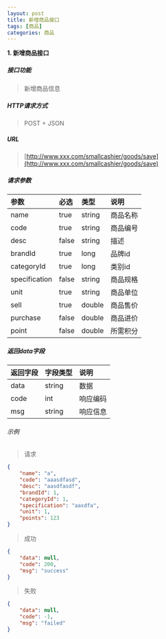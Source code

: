 ```yaml
---
layout: post
title: 新增商品接口
tags: [商品]
categories: 商品 
---
```

**1\. 新增商品接口**
##### 接口功能
> 新增商品信息

##### HTTP请求方式
> POST + JSON

##### URL
> [http://www.xxx.com/smallcashier/goods/save](http://www.xxx.com/smallcashier/goods/save)

##### 请求参数

|参数|必选|类型|说明|
|:---|:---|:---|:---|
|name|true|string|商品名称|
|code|true|string|商品编号|
|desc|false|string|描述|
|brandId|true|long|品牌id|
|categoryId|true|long|类别id|
|specification|false|string|商品规格|
|unit|true|string|商品单位|
|sell|true|double|商品售价|
|purchase|false|double|商品进价|
|point|false|double|所需积分|

##### 返回data字段

|返回字段|字段类型|说明|
|:---|:---|:---|
|data|string|数据|
|code|int|响应编码|
|msg|string|响应信息|

###### 示例
> 请求
``` json
{
    "name": "a",
    "code": "aaasdfasd",
    "desc": "aasdfasdf",
    "brandId": 1,
    "categoryId": 1,
    "specification": "aasdfa",
    "unit": 1,
    "points": 123
}
```
> 成功
``` json
{
    "data": null,
    "code": 200,
    "msg": "success"
}
```
> 失败
``` json
{
    "data": null,
    "code": -1,
    "msg": "failed"
}
```